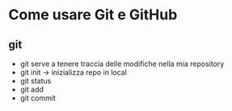 # Come usare Git e GitHub

## git
- git serve a tenere traccia delle modifiche nella mia repository
- git init -> inizializza repo in local
- git status
- git add
- git commit